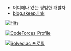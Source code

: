 - 어디에나 있는 평범한 개발자
- [blog.skeep.link](https://blog.skeep.link)

[![Hits](https://hits.seeyoufarm.com/api/count/incr/badge.svg?url=https%3A%2F%2Fblog.skeep.link&count_bg=%2379C83D&title_bg=%23555555&icon=&icon_color=%23E7E7E7&title=hits&edge_flat=false)](https://hits.seeyoufarm.com)

[![CodeForces Profile](https://cf.leed.at?id=skeep194)](https://codeforces.com/profile/skeep194)

[![Solved.ac
프로필](http://mazassumnida.wtf/api/v2/generate_badge?boj=skeep194)](https://solved.ac/skeep194)
